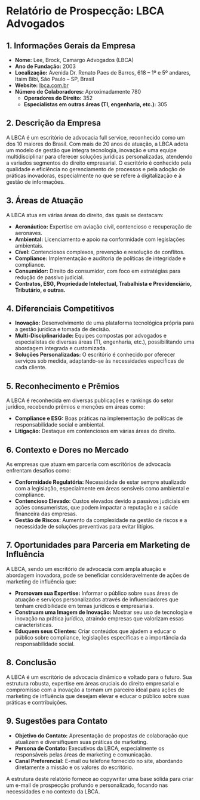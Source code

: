 # Relatório de Prospecção: LBCA Advogados

## 1. Informações Gerais da Empresa
- **Nome:** Lee, Brock, Camargo Advogados (LBCA)
- **Ano de Fundação:** 2003
- **Localização:** Avenida Dr. Renato Paes de Barros, 618 – 1º e 5º andares, Itaim Bibi, São Paulo – SP, Brasil
- **Website:** [lbca.com.br](https://lbca.com.br/)
- **Número de Colaboradores:** Aproximadamente 780
  - **Operadores do Direito:** 352
  - **Especialistas em outras áreas (TI, engenharia, etc.):** 305

## 2. Descrição da Empresa
A LBCA é um escritório de advocacia full service, reconhecido como um dos 10 maiores do Brasil. Com mais de 20 anos de atuação, a LBCA adota um modelo de gestão que integra tecnologia, inovação e uma equipe multidisciplinar para oferecer soluções jurídicas personalizadas, atendendo a variados segmentos do direito empresarial. O escritório é conhecido pela qualidade e eficiência no gerenciamento de processos e pela adoção de práticas inovadoras, especialmente no que se refere à digitalização e à gestão de informações.

## 3. Áreas de Atuação
A LBCA atua em várias áreas do direito, das quais se destacam:
- **Aeronáutico:** Expertise em aviação civil, contencioso e recuperação de aeronaves.
- **Ambiental:** Licenciamento e apoio na conformidade com legislações ambientais.
- **Cível:** Contenciosos complexos, prevenção e resolução de conflitos.
- **Compliance:** Implementação e auditoria de políticas de integridade e compliance.
- **Consumidor:** Direito do consumidor, com foco em estratégias para redução de passivo judicial.
- **Contratos, ESG, Propriedade Intelectual, Trabalhista e Previdenciário, Tributário, e outras.**

## 4. Diferenciais Competitivos
- **Inovação:** Desenvolvimento de uma plataforma tecnológica própria para a gestão jurídica e tomada de decisão.
- **Multi-Disciplinaridade:** Equipes compostas por advogados e especialistas de diversas áreas (TI, engenharia, etc.), possibilitando uma abordagem integrada e customizada.
- **Soluções Personalizadas:** O escritório é conhecido por oferecer serviços sob medida, adaptando-se às necessidades específicas de cada cliente.
  
## 5. Reconhecimento e Prêmios
A LBCA é reconhecida em diversas publicações e rankings do setor jurídico, recebendo prêmios e menções em áreas como:
- **Compliance e ESG:** Boas práticas na implementação de políticas de responsabilidade social e ambiental.
- **Litigação:** Destaque em contenciosos em várias áreas do direito.
  
## 6. Contexto e Dores no Mercado
As empresas que atuam em parceria com escritórios de advocacia enfrentam desafios como:
- **Conformidade Regulatória:** Necessidade de estar sempre atualizado com a legislação, especialmente em áreas sensíveis como ambiental e compliance.
- **Contencioso Elevado:** Custos elevados devido a passivos judiciais em ações consumeristas, que podem impactar a reputação e a saúde financeira das empresas.
- **Gestão de Riscos:** Aumento da complexidade na gestão de riscos e a necessidade de soluções preventivas para evitar litígios.
  
## 7. Oportunidades para Parceria em Marketing de Influência
A LBCA, sendo um escritório de advocacia com ampla atuação e abordagem inovadora, pode se beneficiar consideravelmente de ações de marketing de influência que:
- **Promovam sua Expertise:** Informar o público sobre suas áreas de atuação e serviços personalizados através de influenciadores que tenham credibilidade em temas jurídicos e empresariais.
- **Construam uma Imagem de Inovação:** Mostrar seu uso de tecnologia e inovação na prática jurídica, atraindo empresas que valorizam essas características.
- **Eduquem seus Clientes:** Criar conteúdos que ajudem a educar o público sobre compliance, legislações específicas e a importância da responsabilidade social.

## 8. Conclusão
A LBCA é um escritório de advocacia dinâmico e voltado para o futuro. Sua estrutura robusta, expertise em áreas cruciais do direito empresarial e compromisso com a inovação a tornam um parceiro ideal para ações de marketing de influência que desejam elevar e educar o público sobre suas práticas e contribuições.

## 9. Sugestões para Contato
- **Objetivo do Contato:** Apresentação de propostas de colaboração que atualizem e diversifiquem suas práticas de marketing.
- **Persona de Contato:** Executivos da LBCA, especialmente os responsáveis pelas áreas de marketing e comunicação.
- **Canal Preferencial:** E-mail ou telefone fornecido no site, abordando diretamente a missão e os valores do escritório.

A estrutura deste relatório fornece ao copywriter uma base sólida para criar um e-mail de prospecção profundo e personalizado, focando nas necessidades e no contexto da LBCA.